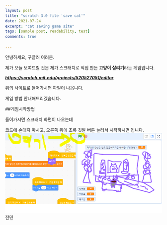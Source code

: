 ```yaml
---
layout: post
title: "scratch 3.0 file 'save cat'"
date: 2021-07-24
excerpt: "cat saving game site"
tags: [sample post, readability, test]
comments: true

---
```


안녕하세요, 구글러 여러분.

제가 오늘 보여드릴 것은 제가 스크래치로 직접 만든 **고양이 살리기**라는 게임입니다.

***https://scratch.mit.edu/projects/520527051/editor***

위의 사이트로 들어가시면 파일이 나옵니다.

게임 방법 안내해드리겠습니다.

##게임시작방법

들어가시면 스크래치 화면이 나오는데

코드에 손대지 마시고, 오른쪽 위에 초록 깃발 버튼 눌러서 시작하시면 됩니다.
<img src="../assets/img/녹색 깃발 설명.png"></img>
전민
